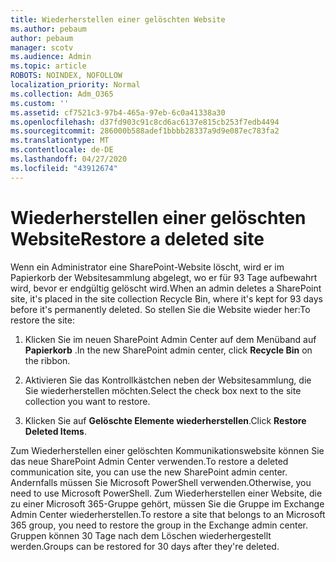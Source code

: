 ```yaml
---
title: Wiederherstellen einer gelöschten Website
ms.author: pebaum
author: pebaum
manager: scotv
ms.audience: Admin
ms.topic: article
ROBOTS: NOINDEX, NOFOLLOW
localization_priority: Normal
ms.collection: Adm_O365
ms.custom: ''
ms.assetid: cf7521c3-97b4-465a-97eb-6c0a41338a30
ms.openlocfilehash: d37fd903c91c8cd6ac6137e815cb253f7edb4494
ms.sourcegitcommit: 286000b588adef1bbbb28337a9d9e087ec783fa2
ms.translationtype: MT
ms.contentlocale: de-DE
ms.lasthandoff: 04/27/2020
ms.locfileid: "43912674"
---
```

# <a name="restore-a-deleted-site"></a><span data-ttu-id="77532-102">Wiederherstellen einer gelöschten Website</span><span class="sxs-lookup"><span data-stu-id="77532-102">Restore a deleted site</span></span>

<span data-ttu-id="77532-103">Wenn ein Administrator eine SharePoint-Website löscht, wird er im Papierkorb der Websitesammlung abgelegt, wo er für 93 Tage aufbewahrt wird, bevor er endgültig gelöscht wird.</span><span class="sxs-lookup"><span data-stu-id="77532-103">When an admin deletes a SharePoint site, it's placed in the site collection Recycle Bin, where it's kept for 93 days before it's permanently deleted.</span></span> <span data-ttu-id="77532-104">So stellen Sie die Website wieder her:</span><span class="sxs-lookup"><span data-stu-id="77532-104">To restore the site:</span></span>
  
1. <span data-ttu-id="77532-105">Klicken Sie im neuen SharePoint Admin Center auf dem Menüband auf **Papierkorb** .</span><span class="sxs-lookup"><span data-stu-id="77532-105">In the new SharePoint admin center, click **Recycle Bin** on the ribbon.</span></span> 
    
2. <span data-ttu-id="77532-106">Aktivieren Sie das Kontrollkästchen neben der Websitesammlung, die Sie wiederherstellen möchten.</span><span class="sxs-lookup"><span data-stu-id="77532-106">Select the check box next to the site collection you want to restore.</span></span>
    
3. <span data-ttu-id="77532-107">Klicken Sie auf **Gelöschte Elemente wiederherstellen**.</span><span class="sxs-lookup"><span data-stu-id="77532-107">Click **Restore Deleted Items**.</span></span>
    
<span data-ttu-id="77532-108">Zum Wiederherstellen einer gelöschten Kommunikationswebsite können Sie das neue SharePoint Admin Center verwenden.</span><span class="sxs-lookup"><span data-stu-id="77532-108">To restore a deleted communication site, you can use the new SharePoint admin center.</span></span> <span data-ttu-id="77532-109">Andernfalls müssen Sie Microsoft PowerShell verwenden.</span><span class="sxs-lookup"><span data-stu-id="77532-109">Otherwise, you need to use Microsoft PowerShell.</span></span> <span data-ttu-id="77532-110">Zum Wiederherstellen einer Website, die zu einer Microsoft 365-Gruppe gehört, müssen Sie die Gruppe im Exchange Admin Center wiederherstellen.</span><span class="sxs-lookup"><span data-stu-id="77532-110">To restore a site that belongs to an Microsoft 365 group, you need to restore the group in the Exchange admin center.</span></span> <span data-ttu-id="77532-111">Gruppen können 30 Tage nach dem Löschen wiederhergestellt werden.</span><span class="sxs-lookup"><span data-stu-id="77532-111">Groups can be restored for 30 days after they're deleted.</span></span>
  

